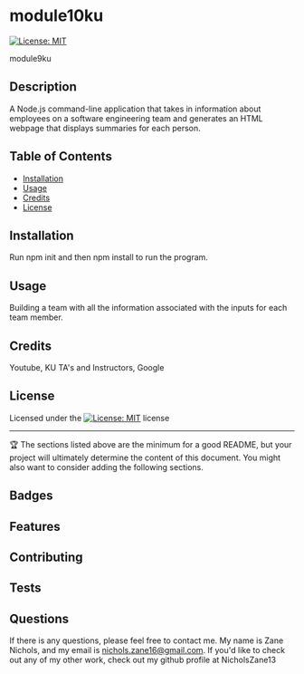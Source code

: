 # module10ku
[![License: MIT](https://img.shields.io/badge/License-MIT-yellow.svg)](https://opensource.org/licenses/MIT)

module9ku

## Description 

A Node.js command-line application that takes in information about employees on a software engineering team and generates an HTML webpage that displays summaries for each person.


## Table of Contents

* [Installation](#installation)
* [Usage](#usage)
* [Credits](#credits)
* [License](#license)


## Installation

Run npm init and then npm install to run the program.

## Usage 

Building a team with all the information associated with the inputs for each team member. 

## Credits

Youtube, KU TA's and Instructors, Google


## License

Licensed under the [![License: MIT](https://img.shields.io/badge/License-MIT-yellow.svg)](https://opensource.org/licenses/MIT) license


---

🏆 The sections listed above are the minimum for a good README, but your project will ultimately determine the content of this document. You might also want to consider adding the following sections.

## Badges


## Features


## Contributing


## Tests


## Questions

If there is any questions, please feel free to contact me. My name is Zane Nichols, and my email is nichols.zane16@gmail.com. 
If you'd like to check out any of my other work, check out my github profile at NicholsZane13 
